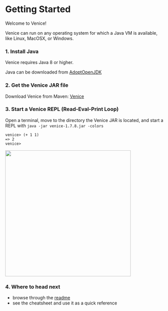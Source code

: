 # Getting Started

Welcome to Venice!

Venice can run on any operating system for which a Java VM is available, 
like Linux, MacOSX, or Windows.


### 1. Install Java

Venice requires Java 8 or higher.

Java can be downloaded from [AdoptOpenJDK](https://adoptopenjdk.net/)


### 2. Get the Venice JAR file

Download Venice from Maven: [Venice](https://search.maven.org/artifact/com.github.jlangch/venice/1.7.8/jar)


### 3. Start a Venice REPL (Read-Eval-Print Loop)

Open a terminal, move to the directory the Venice JAR is located, and start 
a REPL with `java -jar venice-1.7.8.jar -colors`

```text
venice> (+ 1 1)
=> 2
venice>
```

<img src="https://github.com/jlangch/venice/blob/master/doc/charts/repl.png" width="400">


### 4. Where to head next

- browse through the [readme](https://github.com/jlangch/venice/blob/master/README.md)
- see the cheatsheet and use it as a quick reference


